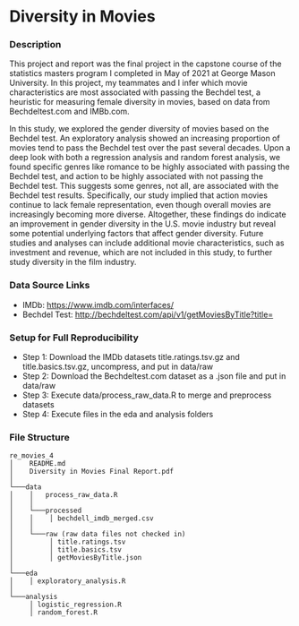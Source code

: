 # Diversity in Movies

### Description
This project and report was the final project in the capstone course of the statistics masters program I completed in May of 2021 at George Mason University. In this project, my teammates and I infer which movie characteristics are most associated with passing the Bechdel test, a heuristic for measuring female diversity in movies, based on data from Bechdeltest.com and IMBb.com. 

In this study, we explored the gender diversity of movies based on the Bechdel test. An exploratory analysis
showed an increasing proportion of movies tend to pass the Bechdel test over the past several decades. Upon a
deep look with both a regression analysis and random forest analysis, we found specific genres like romance to
be highly associated with passing the Bechdel test, and action to be highly associated with not passing the
Bechdel test. This suggests some genres, not all, are associated with the Bechdel test results. Specifically, our
study implied that action movies continue to lack female representation, even though overall movies are
increasingly becoming more diverse. Altogether, these findings do indicate an improvement in gender diversity
in the U.S. movie industry but reveal some potential underlying factors that affect gender diversity. Future
studies and analyses can include additional movie characteristics, such as investment and revenue, which are
not included in this study, to further study diversity in the film industry.

### Data Source Links
* IMDb: https://www.imdb.com/interfaces/
* Bechdel Test: http://bechdeltest.com/api/v1/getMoviesByTitle?title=

### Setup for Full Reproducibility
* Step 1: Download the IMDb datasets title.ratings.tsv.gz and title.basics.tsv.gz, uncompress, and put in data/raw
* Step 2: Download the Bechdeltest.com dataset as a .json file and put in data/raw
* Step 3: Execute data/process_raw_data.R to merge and preprocess datasets
* Step 4: Execute files in the eda and analysis folders

### File Structure
```
re_movies_4
│    README.md
│    Diversity in Movies Final Report.pdf
│
└───data
│    │   process_raw_data.R
│    │
│    └───processed
│    │    │ bechdell_imdb_merged.csv
│    │
│    └───raw (raw data files not checked in)
│         │ title.ratings.tsv
│         │ title.basics.tsv
│         │ getMoviesByTitle.json
│ 
└───eda
│    │ exploratory_analysis.R
│
└───analysis
     │ logistic_regression.R
     │ random_forest.R
```
